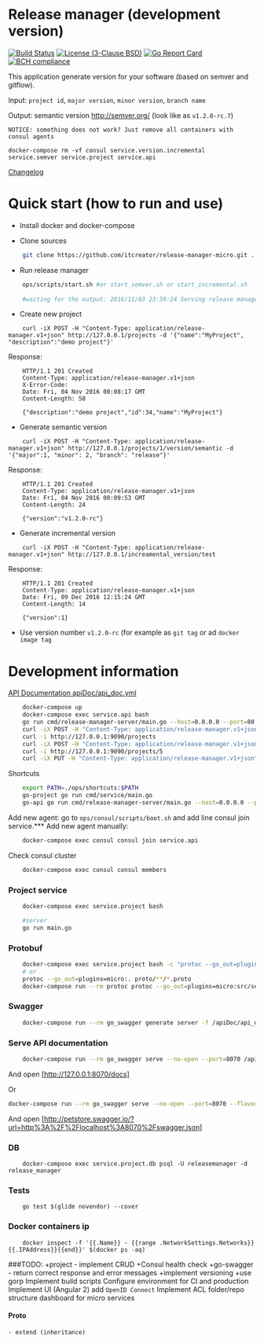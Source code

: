Release manager (development version)
=====================================

[![Build Status](https://travis-ci.org/itcreator/release-manager-micro.svg?branch=master)](https://travis-ci.org/itcreator/release-manager-micro)
[![License (3-Clause BSD)](https://img.shields.io/:license-BSD%203--Clause-blue.svg)](LICENSE)
[![Go Report Card](https://goreportcard.com/badge/github.com/itcreator/release-manager-micro)](https://goreportcard.com/report/github.com/itcreator/release-manager-micro)
[![BCH compliance](https://bettercodehub.com/edge/badge/itcreator/release-manager-micro?branch=master)](https://bettercodehub.com/)

This application generate version for your software (based on semver and gitflow).
 
Input: `project id`, `major version`, `minor version`, `branch name`

Output: semantic version http://semver.org/ (look like as `v1.2.0-rc.7`)

```
NOTICE: something does not work? Just remove all containers with consul agents

docker-compose rm -vf consul service.version.incremental service.semver service.project service.api
```


[Changelog](changelog.md)

# Quick start (how to run and use)

- Install docker and docker-compose

- Clone sources
```bash
    git clone https://github.com/itcreator/release-manager-micro.git .
```

- Run release manager
```bash
    ops/scripts/start.sh #or start_semver.sh or start_incremental.sh
    
    #waiting for the output: 2016/11/03 23:59:24 Serving release manager at http://[::]:80
```

- Create new project
```
    curl -iX POST -H "Content-Type: application/release-manager.v1+json" http://127.0.0.1/projects -d '{"name":"MyProject", "description":"demo project"}'
```
Response: 
```
    HTTP/1.1 201 Created
    Content-Type: application/release-manager.v1+json
    X-Error-Code: 
    Date: Fri, 04 Nov 2016 00:08:17 GMT
    Content-Length: 58
    
    {"description":"demo project","id":34,"name":"MyProject"}
```

- Generate semantic version
```
    curl -iX POST -H "Content-Type: application/release-manager.v1+json" http://127.0.0.1/projects/1/version/semantic -d '{"major":1, "minor": 2, "branch": "release"}'
```

Response:
```
    HTTP/1.1 201 Created
    Content-Type: application/release-manager.v1+json
    Date: Fri, 04 Nov 2016 00:09:53 GMT
    Content-Length: 24
    
    {"version":"v1.2.0-rc"}
```


- Generate incremental version
```
    curl -iX POST -H "Content-Type: application/release-manager.v1+json" http://127.0.0.1/increamental_version/test
```

Response:
```
    HTTP/1.1 201 Created
    Content-Type: application/release-manager.v1+json
    Date: Fri, 09 Dec 2016 12:15:24 GMT
    Content-Length: 14
    
    {"version":1}
```
- Use version number `v1.2.0-rc` (for example as `git tag` or ad `docker image tag`


# Development information
[API Documentation apiDoc/api_doc.yml](apiDoc/api_doc.yml)

```bash
    docker-compose up
    docker-compose exec service.api bash
    go run cmd/release-manager-server/main.go --host=0.0.0.0 --port=80
    curl -iX POST -H "Content-Type: application/release-manager.v1+json" http://127.0.0.1:9090/projects/1/version/semantic -d '{"major":1, "minor": 3, "branch": "release"}'
    curl -i http://127.0.0.1:9090/projects
    curl -iX POST -H "Content-Type: application/release-manager.v1+json" http://127.0.0.1:9090/projects -d '{"name":"MyProject", "description":"demo project"}'
    curl -i http://127.0.0.1:9090/projects/5
    curl -iX PUT -H "Content-Type: application/release-manager.v1+json" http://127.0.0.1:9090/projects/5 -d '{"name":"Project 5!", "description":"demo project 5"}'
```

Shortcuts
```bash
    export PATH=./ops/shortcuts:$PATH
    go-project go run cmd/service/main.go
    go-api go run cmd/release-manager-server/main.go --host=0.0.0.0 --port=80
```


Add new agent: go to `ops/consul/scripts/boot.sh` and add line  consul join service.***
Add new agent manually:
```bash
    docker-compose exec consul consul join service.api
```
 
Check consul cluster
```bash
    docker-compose exec consul consul members
```


### Project service
```bash
    docker-compose exec service.project bash

    #server 
    go run main.go

```

### Protobuf
```bash
    docker-compose exec service.project bash -c "protoc --go_out=plugins=micro:. proto/**/*.proto"
    # or
    protoc --go_out=plugins=micro:. proto/**/*.proto
    docker-compose run --rm protoc protoc --go_out=plugins=micro:src/semver proto/semver/*.proto
```


### Swagger
```bash
    docker-compose run --rm go_swagger generate server -f /apiDoc/api_doc.yml
```

### Serve API documentation
```bash
    docker-compose run --rm go_swagger serve --no-open --port=8070 /apiDoc/api_doyml
```

And open [http://127.0.0.1:8070/docs]

Or

```bash
docker-compose run --rm go_swagger serve --no-open --port=8070 --flavor=swagger /apiDoc/api_doc.yml
```

And open [http://petstore.swagger.io/?url=http%3A%2F%2Flocalhost%3A8070%2Fswagger.json]

### DB
```
    docker-compose exec service.project.db psql -U releasemanager -d release_manager
```

### Tests
```
    go test $(glide novendor) --cover
```

### Docker containers ip
```
    docker inspect -f '{{.Name}} - {{range .NetworkSettings.Networks}}{{.IPAddress}}{{end}}' $(docker ps -aq)
```

###TODO:
+project - implement CRUD
+Consul health check
+go-swagger - return correct response and error messages
+implement versioning
+use gorp
Implement build scripts
Configure environment for CI and production
Implement UI (Angular 2)
add `OpenID Connect`
Implement ACL
folder/repo structure
dashboard for micro services
 

#### Proto
    - extend (inheritance)
